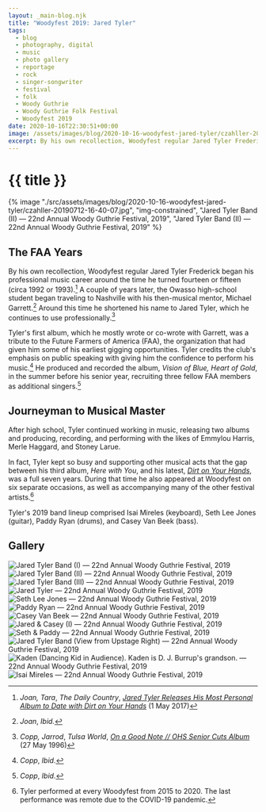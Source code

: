 ```yaml
---
layout: _main-blog.njk
title: "Woodyfest 2019: Jared Tyler"
tags: 
  - blog
  - photography, digital
  - music
  - photo gallery
  - reportage
  - rock
  - singer-songwriter
  - festival
  - folk
  - Woody Guthrie
  - Woody Guthrie Folk Festival
  - Woodyfest 2019
date: 2020-10-16T22:30:51+00:00
image: /assets/images/blog/2020-10-16-woodyfest-jared-tyler/czahller-20190712-16-40-07.jpg
excerpt: By his own recollection, Woodyfest regular Jared Tyler Frederick began his professional music career around the time he turned fourteen or fifteen.
---
```

<!-- markdownlint-disable MD025 -->
# {{ title }}

<!-- markdownlint-enable MD025 --><mpb-dialog-img>

{% image "./src/assets/images/blog/2020-10-16-woodyfest-jared-tyler/czahller-20190712-16-40-07.jpg", "img-constrained", "Jared Tyler Band (II) — 22nd Annual Woody Guthrie Festival, 2019", "Jared Tyler Band (II) — 22nd Annual Woody Guthrie Festival, 2019" %}</mpb-dialog-img>

## The FAA Years

By his own recollection, Woodyfest regular <span class="h-card p-name">Jared Tyler Frederick</span> began his professional music career around the time he turned fourteen or fifteen (circa <time datetime="1992">1992</time> or <time datetime="1993">1993</time>).[^1] A couple of years later, the Owasso high-school student began traveling to Nashville with his then-musical mentor, <span>Michael Garrett</span>.[^2] Around this time he shortened his name to Jared Tyler, which he continues to use professionally.[^3]

[^1]: <cite class="h-card p-name full-citation">Joan, Tara</cite>, <cite>The Daily Country</cite>, <cite class="short-work"><a href="//thedailycountry.com/interviewsessential-8/jared-tyler-releases-his-most-personal-album-to-date-with-dirt-on-your-hands" target="_blank" rel="external noopener noreferrer">Jared Tyler Releases His Most Personal Album to Date with <cite>Dirt on Your Hands</cite></a></cite> (<time datetime="2017-05-01">1 May 2017</time>)

[^2]: <cite class="full-citation">Joan</cite>, <cite><span class="foreign" lang="la">Ibid</span>.</cite>

[^3]: <cite class="h-card p-name full-citation">Copp, Jarrod</cite>, <cite>Tulsa World</cite>, <cite class="short-work"><a href="//tulsaworld.com/archive/on-a-good-note-ohs-senior-cuts-album/article_4d6788be-c366-5541-807a-7561cd3cae13.html" target="_blank" rel="external noopener noreferrer">On a Good Note // <abbr>OHS</abbr> Senior Cuts Album</a></cite> (<time datetime="1996-05-27">27 May 1996</time>)

Tyler's first album, which he mostly wrote or co-wrote with Garrett, was a tribute to the Future Farmers of America (<abbr>FAA</abbr>), the organization that had given him some of his earliest gigging opportunities. Tyler credits the club's emphasis on public speaking with giving him the confidence to perform his music.[^4] He produced and recorded the album, <cite>Vision of Blue, Heart of Gold</cite>, in the summer before his senior year, recruiting three fellow <abbr>FAA</abbr> members as additional singers.[^5]

[^4]: <cite class="full-citation">Copp</cite>, <cite><span class="foreign" lang="la">Ibid</span>.</cite>

[^5]: <cite class="full-citation">Copp</cite>, <cite><span class="foreign" lang="la">Ibid</span>.</cite>

## Journeyman to Musical Master

After high school, Tyler continued working in music, releasing two albums and producing, recording, and performing with the likes of <span class="h-card p-name">Emmylou Harris</span>, <span class="h-card p-name">Merle Haggard</span>, and <span class="h-card p-name">Stoney Larue</span>.

In fact, Tyler kept so busy and supporting other musical acts that the gap between his third album, <cite>Here with You</cite>, and his latest, <cite><a href="//amzn.to/310qAPN" target="_blank" rel="external noopener noreferrer">Dirt on Your Hands</a></cite>, was a full seven years. During that time he also appeared at Woodyfest on six separate occasions, as well as accompanying many of the other festival artists.[^6]

[^6]: Tyler performed at every Woodyfest from <time datetime="2015">2015</time> to <time datetime="2020">2020</time>. The last performance was remote due to the COVID-19 pandemic.

Tyler's <time datetime="2019-07-12T16:30:00-5:00">2019</time> band lineup comprised <span class="h-card p-name">Isai Mireles</span> (keyboard), <span class="h-card p-name">Seth Lee Jones</span> (guitar), <span class="h-card p-name">Paddy Ryan</span> (drums), and <span class="h-card p-name">Casey Van Beek</span> (bass).

## Gallery

<mpb-dialog-gallery hint rel cols="8">
  
  ![Jared Tyler Band (I) — 22nd Annual Woody Guthrie Festival, 2019](/assets/images/blog/2020-10-16-woodyfest-jared-tyler/czahller-20190712-16-39-54.jpg)
  ![Jared Tyler Band (II) — 22nd Annual Woody Guthrie Festival, 2019](/assets/images/blog/2020-10-16-woodyfest-jared-tyler/czahller-20190712-16-40-07.jpg)
  ![Jared Tyler Band (III) — 22nd Annual Woody Guthrie Festival, 2019](/assets/images/blog/2020-10-16-woodyfest-jared-tyler/czahller-20190712-16-40-54.jpg)
  ![Jared Tyler — 22nd Annual Woody Guthrie Festival, 2019](/assets/images/blog/2020-10-16-woodyfest-jared-tyler/czahller-20190712-16-41-32.jpg)
  ![Seth Lee Jones — 22nd Annual Woody Guthrie Festival, 2019](/assets/images/blog/2020-10-16-woodyfest-jared-tyler/czahller-20190712-16-44-31.jpg)
  ![Paddy Ryan — 22nd Annual Woody Guthrie Festival, 2019](/assets/images/blog/2020-10-16-woodyfest-jared-tyler/czahller-20190712-16-44-55.jpg)
  ![Casey Van Beek — 22nd Annual Woody Guthrie Festival, 2019](/assets/images/blog/2020-10-16-woodyfest-jared-tyler/czahller-20190712-16-45-16.jpg)
  ![Jared & Casey (I) — 22nd Annual Woody Guthrie Festival, 2019](/assets/images/blog/2020-10-16-woodyfest-jared-tyler/czahller-20190712-16-45-34.jpg)
  ![Seth & Paddy — 22nd Annual Woody Guthrie Festival, 2019](/assets/images/blog/2020-10-16-woodyfest-jared-tyler/czahller-20190712-16-46-21.jpg)
  ![Jared Tyler Band (View from Upstage Right) — 22nd Annual Woody Guthrie Festival, 2019](/assets/images/blog/2020-10-16-woodyfest-jared-tyler/czahller-20190712-16-46-53.jpg)
  ![Kaden (Dancing Kid in Audience). Kaden is D. J. Burrup's grandson. — 22nd Annual Woody Guthrie Festival, 2019](/assets/images/blog/2020-10-16-woodyfest-jared-tyler/czahller-20190712-16-48-31.jpg)
  ![Isai Mireles — 22nd Annual Woody Guthrie Festival, 2019](/assets/images/blog/2020-10-16-woodyfest-jared-tyler/czahller-20190712-16-51-46.jpg)
</mpb-dialog-gallery>
